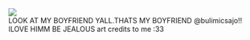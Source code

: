 <img src="https://cdn.discordapp.com/attachments/712616007373553671/1197537980743688192/imageedit_4_4990467340.png?ex=65bba127&is=65a92c27&hm=b6ac13a4ecfee242266a95f41727404bc0a02479b6fe314e414fc6264925eb4c&"> 
<br> LOOK AT MY BOYFRIEND YALL.THATS MY BOYFRIEND @bulimicsajo!! ILOVE HIMM  BE JEALOUS art credits to me :33
